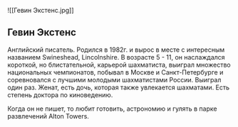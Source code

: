 ![[Гевин Экстенс.jpg]]

## Гевин Экстенс

Английский писатель. Родился в 1982г. и вырос в месте с интересным названием Swineshead, Lincolnshire. В возрасте 5 - 11, он наслаждался короткой, но блистательной, карьерой шахматиста, выиграл множество национальных чемпионатов, побывал в Москве и Санкт-Петербурге и соревновался с лучшими молодыми шахматистами России. Выиграл один раз. Женат, есть дочь, которая также увлекается шахматами. Есть степень доктора по киноведению.

Когда он не пишет, то любит готовить, астрономию и гулять в парке развлечений Alton Towers.